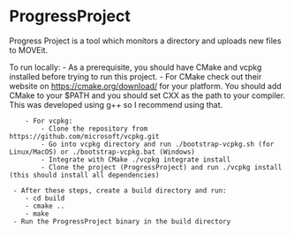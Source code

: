# ProgressProject
Progress Project is a tool which monitors a directory and uploads new files to MOVEit.

To run locally:
    - As a prerequisite, you should have CMake and vcpkg installed before trying to run this project.
        - For CMake check out their website on https://cmake.org/download/ for your platform.
          You should add CMake to your $PATH and you should set CXX as the path to your compiler.
          This was developed using g++ so I recommend using that.
        
        - For vcpkg:
            - Clone the repository from https://github.com/microsoft/vcpkg.git
            - Go into vcpkg directory and run ./bootstrap-vcpkg.sh (for Linux/MacOS) or ./bootstrap-vcpkg.bat (Windows)
            - Integrate with CMake ./vcpkg integrate install
            - Clone the project (ProgressProject) and run ./vcpkg install (this should install all dependencies)
   
     - After these steps, create a build directory and run:
        - cd build
        - cmake ..
        - make
     - Run the ProgressProject binary in the build directory